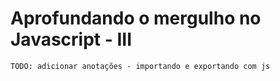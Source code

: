# Aprofundando o mergulho no Javascript - III

`TODO: adicionar anotações - importando e exportando com js`
